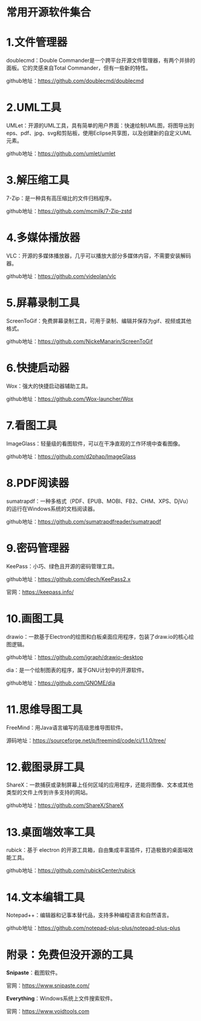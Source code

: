 # 常用开源软件集合

# 1.文件管理器

doublecmd：Double Commander是一个跨平台开源文件管理器，有两个并排的面板。它的灵感来自Total Commander，但有一些新的特性。

github地址：https://github.com/doublecmd/doublecmd



# 2.UML工具

UMLet：开源的UML工具，具有简单的用户界面：快速绘制UML图，将图导出到eps、pdf、jpg、svg和剪贴板，使用Eclipse共享图，以及创建新的自定义UML元素。

github地址：https://github.com/umlet/umlet



# 3.解压缩工具

7-Zip：是一种具有高压缩比的文件归档程序。

github地址：https://github.com/mcmilk/7-Zip-zstd



# 4.多媒体播放器

VLC：开源的多媒体播放器，几乎可以播放大部分多媒体内容，不需要安装解码器。

github地址：https://github.com/videolan/vlc



# 5.屏幕录制工具

ScreenToGif：免费屏幕录制工具，可用于录制、编辑并保存为gif、视频或其他格式。

github地址：https://github.com/NickeManarin/ScreenToGif



# 6.快捷启动器

Wox：强大的快捷启动器辅助工具。

github地址：https://github.com/Wox-launcher/Wox



# 7.看图工具

ImageGlass：轻量级的看图软件，可以在干净直观的工作环境中查看图像。

github地址：https://github.com/d2phap/ImageGlass



# 8.PDF阅读器

sumatrapdf：一种多格式（PDF、EPUB、MOBI、FB2、CHM、XPS、DjVu）的运行在Windows系统的文档阅读器。

github地址：https://github.com/sumatrapdfreader/sumatrapdf



# 9.密码管理器

KeePass：小巧、绿色且开源的密码管理工具。

github地址：https://github.com/dlech/KeePass2.x

官网：https://keepass.info/



# 10.画图工具

drawio：一款基于Electron的绘图和白板桌面应用程序，包装了draw.io的核心绘图逻辑。

github地址：https://github.com/jgraph/drawio-desktop



dia：是一个绘制图表的程序，属于GNU计划中的开源软件。

github地址：https://github.com/GNOME/dia



# 11.思维导图工具

FreeMind：用Java语言编写的高级思维导图软件。

源码地址：https://sourceforge.net/p/freemind/code/ci/1.1.0/tree/



# 12.截图录屏工具

ShareX：一款捕获或录制屏幕上任何区域的应用程序，还能将图像、文本或其他类型的文件上传到许多支持的网站。

github地址：https://github.com/ShareX/ShareX



# 13.桌面端效率工具

rubick：基于 electron 的开源工具箱，自由集成丰富插件，打造极致的桌面端效能工具。

github地址：https://github.com/rubickCenter/rubick



# 14.文本编辑工具

Notepad++：编辑器和记事本替代品，支持多种编程语言和自然语言。

github地址：https://github.com/notepad-plus-plus/notepad-plus-plus



# 附录：免费但没开源的工具

**Snipaste**：截图软件。

官网：https://www.snipaste.com/

**Everything**：Windows系统上文件搜索软件。

官网：https://www.voidtools.com



